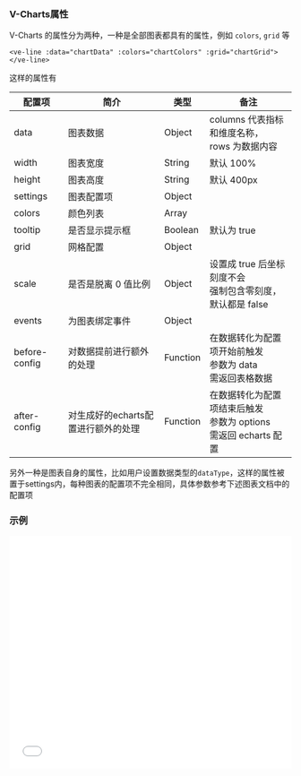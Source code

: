 ### V-Charts属性

V-Charts 的属性分为两种，一种是全部图表都具有的属性，例如 `colors`, `grid` 等

`<ve-line :data="chartData" :colors="chartColors" :grid="chartGrid"></ve-line>`

这样的属性有

| 配置项 | 简介 | 类型 | 备注 |
| --- | --- | --- | --- |
| data | 图表数据 | Object | columns 代表指标和维度名称，<br>rows 为数据内容 |
| width | 图表宽度 | String | 默认 100% |
| height | 图表高度 | String | 默认 400px |
| settings | 图表配置项 | Object |  |
| colors | 颜色列表 | Array |  |
| tooltip | 是否显示提示框 | Boolean | 默认为 true |
| grid | 网格配置 | Object |  |
| scale | 是否是脱离 0 值比例 | Object | 设置成 true 后坐标刻度不会<br>强制包含零刻度，默认都是 false |
| events | 为图表绑定事件 | Object |  |
| before-config | 对数据提前进行额外的处理 | Function | 在数据转化为配置项开始前触发<br>参数为 data<br>需返回表格数据
| after-config | 对生成好的echarts配置进行额外的处理 | Function | 在数据转化为配置项结束后触发<br>参数为 options<br>需返回 echarts 配置

另外一种是图表自身的属性，比如用户设置数据类型的`dataType`，这样的属性被置于settings内，每种图表的配置项不完全相同，具体参数参考下述图表文档中的配置项

### 示例

<iframe width="100%" height="415" src="//jsfiddle.net/vue_echarts/he1u3j75/13/embedded/result,html,js/?bodyColor=fff" allowfullscreen="allowfullscreen" frameborder="0"></iframe>
